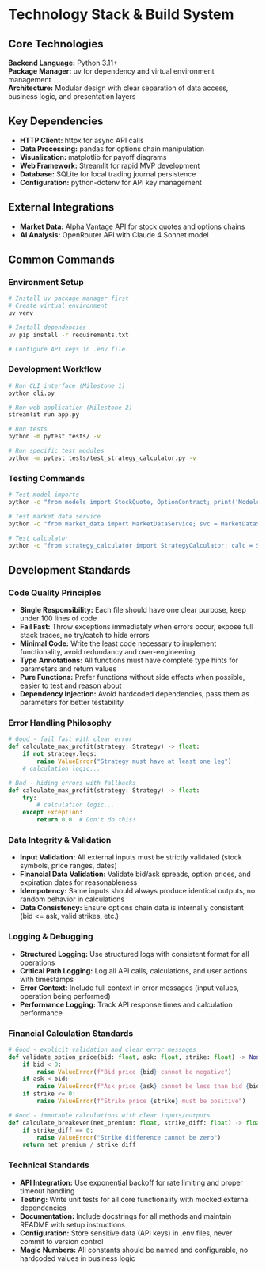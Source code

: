 # Technology Stack & Build System

## Core Technologies

**Backend Language:** Python 3.11+  
**Package Manager:** uv for dependency and virtual environment management  
**Architecture:** Modular design with clear separation of data access, business logic, and presentation layers

## Key Dependencies

- **HTTP Client:** httpx for async API calls
- **Data Processing:** pandas for options chain manipulation  
- **Visualization:** matplotlib for payoff diagrams
- **Web Framework:** Streamlit for rapid MVP development
- **Database:** SQLite for local trading journal persistence
- **Configuration:** python-dotenv for API key management

## External Integrations

- **Market Data:** Alpha Vantage API for stock quotes and options chains
- **AI Analysis:** OpenRouter API with Claude 4 Sonnet model

## Common Commands

### Environment Setup
```bash
# Install uv package manager first
# Create virtual environment
uv venv

# Install dependencies  
uv pip install -r requirements.txt

# Configure API keys in .env file
```

### Development Workflow
```bash
# Run CLI interface (Milestone 1)
python cli.py

# Run web application (Milestone 2)  
streamlit run app.py

# Run tests
python -m pytest tests/ -v

# Run specific test modules
python -m pytest tests/test_strategy_calculator.py -v
```

### Testing Commands
```bash
# Test model imports
python -c "from models import StockQuote, OptionContract; print('Models imported successfully')"

# Test market data service
python -c "from market_data import MarketDataService; svc = MarketDataService(); print(svc.get_stock_quote('NVDA'))"

# Test calculator
python -c "from strategy_calculator import StrategyCalculator; calc = StrategyCalculator(); print('Calculator ready')"
```

## Development Standards

### Code Quality Principles
- **Single Responsibility:** Each file should have one clear purpose, keep under 100 lines of code
- **Fail Fast:** Throw exceptions immediately when errors occur, expose full stack traces, no try/catch to hide errors
- **Minimal Code:** Write the least code necessary to implement functionality, avoid redundancy and over-engineering
- **Type Annotations:** All functions must have complete type hints for parameters and return values
- **Pure Functions:** Prefer functions without side effects when possible, easier to test and reason about
- **Dependency Injection:** Avoid hardcoded dependencies, pass them as parameters for better testability

### Error Handling Philosophy
```python
# Good - fail fast with clear error
def calculate_max_profit(strategy: Strategy) -> float:
    if not strategy.legs:
        raise ValueError("Strategy must have at least one leg")
    # calculation logic...

# Bad - hiding errors with fallbacks
def calculate_max_profit(strategy: Strategy) -> float:
    try:
        # calculation logic...
    except Exception:
        return 0.0  # Don't do this!
```

### Data Integrity & Validation
- **Input Validation:** All external inputs must be strictly validated (stock symbols, price ranges, dates)
- **Financial Data Validation:** Validate bid/ask spreads, option prices, and expiration dates for reasonableness
- **Idempotency:** Same inputs should always produce identical outputs, no random behavior in calculations
- **Data Consistency:** Ensure options chain data is internally consistent (bid <= ask, valid strikes, etc.)

### Logging & Debugging
- **Structured Logging:** Use structured logs with consistent format for all operations
- **Critical Path Logging:** Log all API calls, calculations, and user actions with timestamps
- **Error Context:** Include full context in error messages (input values, operation being performed)
- **Performance Logging:** Track API response times and calculation performance

### Financial Calculation Standards
```python
# Good - explicit validation and clear error messages
def validate_option_price(bid: float, ask: float, strike: float) -> None:
    if bid < 0:
        raise ValueError(f"Bid price {bid} cannot be negative")
    if ask < bid:
        raise ValueError(f"Ask price {ask} cannot be less than bid {bid}")
    if strike <= 0:
        raise ValueError(f"Strike price {strike} must be positive")

# Good - immutable calculations with clear inputs/outputs
def calculate_breakeven(net_premium: float, strike_diff: float) -> float:
    if strike_diff == 0:
        raise ValueError("Strike difference cannot be zero")
    return net_premium / strike_diff
```

### Technical Standards
- **API Integration:** Use exponential backoff for rate limiting and proper timeout handling
- **Testing:** Write unit tests for all core functionality with mocked external dependencies
- **Documentation:** Include docstrings for all methods and maintain README with setup instructions
- **Configuration:** Store sensitive data (API keys) in .env files, never commit to version control
- **Magic Numbers:** All constants should be named and configurable, no hardcoded values in business logic